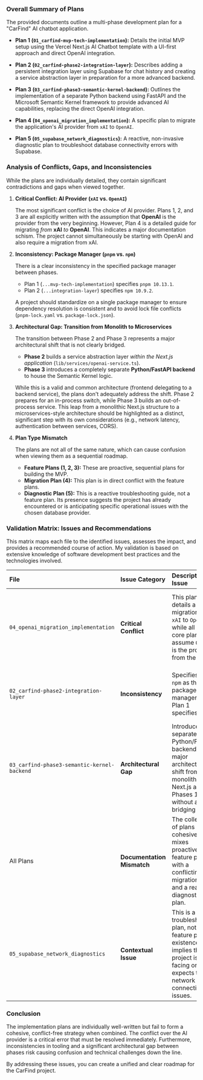 ### **Overall Summary of Plans**

The provided documents outline a multi-phase development plan for a "CarFind" AI chatbot application.

- **Plan 1 (`01_carfind-mvp-tech-implementation`):** Details the initial MVP setup using the Vercel Next.js AI Chatbot template with a UI-first approach and direct OpenAI integration.

- **Plan 2 (`02_carfind-phase2-integration-layer`):** Describes adding a persistent integration layer using Supabase for chat history and creating a service abstraction layer in preparation for a more advanced backend.

- **Plan 3 (`03_carfind-phase3-semantic-kernel-backend`):** Outlines the implementation of a separate Python backend using FastAPI and the Microsoft Semantic Kernel framework to provide advanced AI capabilities, replacing the direct OpenAI integration.

- **Plan 4 (`04_openai_migration_implementation`):** A specific plan to migrate the application's AI provider from `xAI` to `OpenAI`.

- **Plan 5 (`05_supabase_network_diagnostics`):** A reactive, non-invasive diagnostic plan to troubleshoot database connectivity errors with Supabase.

### **Analysis of Conflicts, Gaps, and Inconsistencies**

While the plans are individually detailed, they contain significant contradictions and gaps when viewed together.

1.  **Critical Conflict: AI Provider (`xAI` vs. `OpenAI`)**

    The most significant conflict is the choice of AI provider. Plans 1, 2, and 3 are all explicitly written with the assumption that **OpenAI** is the provider from the very beginning. However, Plan 4 is a detailed guide for migrating _from_ **xAI** _to_ **OpenAI**. This indicates a major documentation schism. The project cannot simultaneously be starting with OpenAI and also require a migration from xAI.

2.  **Inconsistency: Package Manager (`pnpm` vs. `npm`)**

    There is a clear inconsistency in the specified package manager between phases.

    - Plan 1 (`...mvp-tech-implementation`) specifies `pnpm 10.13.1`.
    - Plan 2 (`...integration-layer`) specifies `npm 10.9.2`.

    A project should standardize on a single package manager to ensure dependency resolution is consistent and to avoid lock file conflicts (`pnpm-lock.yaml` vs. `package-lock.json`).

3.  **Architectural Gap: Transition from Monolith to Microservices**

    The transition between Phase 2 and Phase 3 represents a major architectural shift that is not clearly bridged.

    - **Phase 2** builds a service abstraction layer _within the Next.js application_ (`lib/services/openai-service.ts`).
    - **Phase 3** introduces a completely separate **Python/FastAPI backend** to house the Semantic Kernel logic.

    While this is a valid and common architecture (frontend delegating to a backend service), the plans don't adequately address the shift. Phase 2 prepares for an in-process switch, while Phase 3 builds an out-of-process service. This leap from a monolithic Next.js structure to a microservices-style architecture should be highlighted as a distinct, significant step with its own considerations (e.g., network latency, authentication between services, CORS).

4.  **Plan Type Mismatch**

    The plans are not all of the same nature, which can cause confusion when viewing them as a sequential roadmap.

    - **Feature Plans (1, 2, 3):** These are proactive, sequential plans for building the MVP.
    - **Migration Plan (4):** This plan is in direct conflict with the feature plans.
    - **Diagnostic Plan (5):** This is a reactive troubleshooting guide, not a feature plan. Its presence suggests the project has already encountered or is anticipating specific operational issues with the chosen database provider.

### **Validation Matrix: Issues and Recommendations**

This matrix maps each file to the identified issues, assesses the impact, and provides a recommended course of action. My validation is based on extensive knowledge of software development best practices and the technologies involved.

| File                                        | Issue Category             | Description of Issue                                                                                                                                      | Impact            | Recommendation                                                                                                                                                    |
| :------------------------------------------ | :------------------------- | :-------------------------------------------------------------------------------------------------------------------------------------------------------- | :---------------- | :---------------------------------------------------------------------------------------------------------------------------------------------------------------- |
| `04_openai_migration_implementation`        | **Critical Conflict**      | This plan details a migration from `xAI` to `OpenAI`, while all other core plans assume `OpenAI` is the provider from the start.                          | **High**          | Creates fundamental confusion about the project's technology stack and history. Wasted effort if the project started with OpenAI.                                 |
| `02_carfind-phase2-integration-layer`       | **Inconsistency**          | Specifies using `npm` as the package manager, while Plan 1 specifies `pnpm`.                                                                              | **Medium**        | Leads to dependency management issues, conflicting lock files, and developer confusion.                                                                           |
| `03_carfind-phase3-semantic-kernel-backend` | **Architectural Gap**      | Introduces a separate Python/FastAPI backend, a major architectural shift from the monolithic Next.js app in Phases 1 & 2, without a clear bridging plan. | **Medium**        | The complexity of moving to a microservices architecture is understated. It introduces new challenges like inter-service communication, security, and deployment. |
| All Plans                                   | **Documentation Mismatch** | The collection of plans is not cohesive. It mixes proactive feature plans with a conflicting migration plan and a reactive diagnostic plan.               | **Low**           | Can mislead stakeholders and new developers about the project's linear roadmap and current status.                                                                |
| `05_supabase_network_diagnostics`           | **Contextual Issue**       | This is a troubleshooting plan, not a feature plan. Its existence implies the project is facing or expects to face network connectivity issues.           | **Informational** | Provides insight into potential operational hurdles with the current infrastructure setup.                                                                        |

### **Conclusion**

The implementation plans are individually well-written but fail to form a cohesive, conflict-free strategy when combined. The conflict over the AI provider is a critical error that must be resolved immediately. Furthermore, inconsistencies in tooling and a significant architectural gap between phases risk causing confusion and technical challenges down the line.

By addressing these issues, you can create a unified and clear roadmap for the CarFind project.
